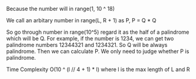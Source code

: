 Because the number will in range(1, 10 ^ 18)


We call an arbitary number in range(L, R + 1) as P, P = Q * Q

So go through number in range(10^5) regard it as the half of a palindrome which will be Q. For example, if the number is 1234, we can get two palindrome numbers 12344321 and 1234321. So Q will be always palindrome. Then we can calculate P. We only need to judge whether P is palindrome. 


Time Complexity O(10 ^ (l // 4 + 1) * l) where l is the max length of L and R 